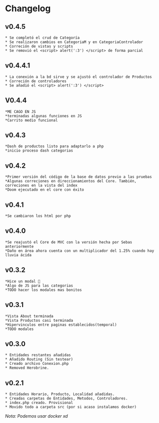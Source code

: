 # Changelog
## v0.4.5
    * Se completó el crud de Categoría
    * Se realizaron cambios en CategoriaM y en CategoriaControlador
    * Correción de vistas y scripts
    * Se removió el <script> alert(':3') </script> de forma parcial

## v0.4.4.1
    * La conexión a la bd sirve y se ajustó el controlador de Productos
    * Correción de controladores
    * Se añadió el <script> alert(':3') </script>

## V0.4.4
    *ME CAGO EN JS
    *terminadas algunas funciones en JS
    *Carrito medio funcional

## v0.4.3
    *Dash de productos listo para adaptarlo a php
    *inicio proceso dash categorias

## v0.4.2
    *Primer versión del código de la base de datos previo a las pruebas
    *Algunas correciones en direccionamientos del Core. También, correciones en la vista del index
    *Doom ejecutado en el core con éxito 

## v0.4.1
    *Se cambiaron los html por php
## v0.4.0
    *Se reajustó el Core de MVC con la versión hecha por Sebas anteriormente
    *Daño en área ahora cuenta con un multiplicador del 1.25% cuando hay lluvia ácida

## v0.3.2
    *Hice un modal 🤙
    *Algo de JS para las categorias
    *TODO hacer los modales mas bonitos

## v0.3.1
    *Vista About terminada
    *Vista Productos casi terminada
    *Hipervinculos entre paginas establecidos(temporal)
    *TODO modales

## v0.3.0
    * Entidades restantes añadidas
    * Añadido Routing (Sin testear)
    * Creado archivo Conexion.php 
    * Removed Herobrine.

## v0.2.1
    * Entidades Horario, Producto, Localidad añadidas.
    * Creadas carpetas de Entidades, Metodos, Controladores.
    * index.php creado. Provisional
    * Movido todo a carpeta src (por si acaso instalamos docker)


*Nota: Podemos usar docker xd*
